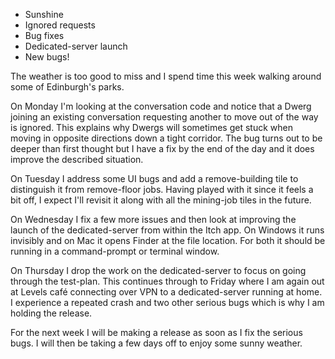 ﻿---
author: jock
---
-   Sunshine
-   Ignored requests
-   Bug fixes
-   Dedicated-server launch
-   New bugs!

The weather is too good to miss and I spend time this week walking around some of Edinburgh's parks.

On Monday I'm looking at the conversation code and notice that a Dwerg joining an existing conversation requesting another to move out of the way is ignored. This explains why Dwergs will sometimes get stuck when moving in opposite directions down a tight corridor. The bug turns out to be deeper than first thought but I have a fix by the end of the day and it does improve the described situation.

On Tuesday I address some UI bugs and add a remove-building tile to distinguish it from remove-floor jobs. Having played with it since it feels a bit off, I expect I'll revisit it along with all the mining-job tiles in the future.

On Wednesday I fix a few more issues and then look at improving the launch of the dedicated-server from within the Itch app. On Windows it runs invisibly and on Mac it opens Finder at the file location. For both it should be running in a command-prompt or terminal window.

On Thursday I drop the work on the dedicated-server to focus on going through the test-plan. This continues through to Friday where I am again out at Levels café connecting over VPN to a dedicated-server running at home. I experience a repeated crash and two other serious bugs which is why I am holding the release.

For the next week I will be making a release as soon as I fix the serious bugs. I will then be taking a few days off to enjoy some sunny weather.
